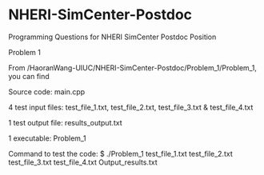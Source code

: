 # NHERI-SimCenter-Postdoc
Programming Questions for NHERI SimCenter Postdoc Position


Problem 1

From /HaoranWang-UIUC/NHERI-SimCenter-Postdoc/Problem_1/Problem_1, you can find

Source code: main.cpp

4 test input files: test_file_1.txt, test_file_2.txt, test_file_3.txt & test_file_4.txt

1 test output file: results_output.txt

1 executable: Problem_1

Command to test the code: $ ./Problem_1 test_file_1.txt test_file_2.txt test_file_3.txt test_file_4.txt Output_results.txt
